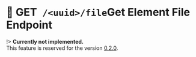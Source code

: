 # <span class="title-url"><span class="method-get">🚧 GET</span>` /<uuid>/file`</span><span class="title-human">Get Element File Endpoint</span>

!> **Currently not implemented.**  
This feature is reserved for the version [0.2.0](https://github.com/ember-nexus/api/milestone/1).
